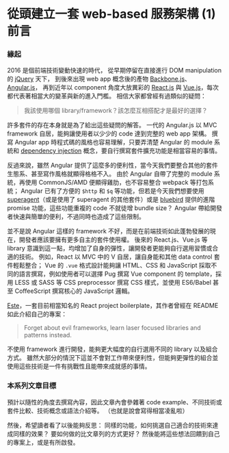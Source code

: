 從頭建立一套 web-based 服務架構 (1) 前言
===================================

### 緣起

2016 是個前端技術變動快速的時代，
從早期停留在直接進行 DOM manipulation 的 [jQuery](https://jquery.com) 天下，
到後來出現 web app 概念後的產物 [Backbone.js](http://backbonejs.org)、[Angular.js](https://angularjs.org)，
再到近年以 component 角度大放異彩的 [React.js](https://facebook.github.io/react/) 與 [Vue.js](https://vuejs.org)，每次都代表著相當大的變革與新的進入門檻。
相信大家都曾經有過類似的疑問：

> 我該使用哪個 library/framework？該怎麼互相搭配才是最好的選擇？

許多套件的存在本身就是為了給出這些疑問的解答。
一代的 Angular.js 以 MVC framework 自居，能夠讓使用者以少少的 code 達到完整的 web app 架構。
撰寫 Angular app 時程式碼的風格也容易理解，只要弄清楚 Angular 的 module 系統和 [dependency injection](https://docs.angularjs.org/guide/di) 概念，要自行撰寫套件擴充功能是相當容易的事情。

反過來說，雖然 Angular 提供了這麼多的便利性，當今天我們要整合其他的套件生態系、甚至寫作風格就顯得格格不入。
由於 Angular 自帶了完整的 module 系統，再使用 CommonJS/AMD 便顯得雞肋，也不容易整合 webpack 等打包系統；
Angular 已有了方便的 `$http` 和 `$q` 等功能，但若是今天我們想要使用 [superagent](https://github.com/visionmedia/superagent)（或是使用了 superagent 的其他套件）或是 [bluebird](https://github.com/petkaantonov/bluebird/) 提供的進階 promise 功能，這些功能重複的 code 不就徒增 bundle size？
Angular 帶給開發者快速與簡單的便利，不過同時也造成了這些限制。

並不是說 Angular 這樣的 framework 不好，而是在前端技術如此蓬勃發展的現在，開發者應該要擁有更多自主的套件使用權。
後來的 React.js、Vue.js 等 library 意識到這一點，均增加了自身的彈性，讓開發者更能夠自行選用習慣或合適的技術。
例如，React 以 MVC 中的 V 自居，讓自身能和其他 data control 套件輕鬆整合；
Vue 的 `.vue` 格式設計能夠讓 HTML、CSS 和 JavaScript 採取不同的語言撰寫，例如使用者可以選擇 Pug 撰寫 Vue component 的 template，採用 LESS 或 SASS 等 CSS preprocessor 撰寫 CSS 樣式，並使用 ES6/Babel 甚至 CoffeeScript 撰寫核心的 JavaScript 邏輯。

[Este](https://github.com/este/este)，一套目前相當知名的 React project boilerplate，其作者曾經在 README 如此介紹自己的專案：

> Forget about evil frameworks, learn laser focused libraries and patterns instead.

不使用 framework 進行開發，能夠更大幅度的自行選用不同的 library 以及組合方式。
雖然大部分的情況下這並不會對工作帶來便利性，但能夠更彈性的組合並使用這些技術是一件有挑戰性且能帶來成就感的事情。

### 本系列文章目標

預計以隨性的角度去撰寫內容，因此文章內會參雜著 code example、不同技術或套件比較、技術概念或語法介紹等。
（也就是說會寫得相當凌亂啦）

然後，希望讀者看了以後能夠反思：
同樣的功能，如何挑選自己適合的技術來達成同樣的效果？
要如何做的比文章列的方式更好？
然後能將這些想法回饋到自己的專案上，或是有所啟發。
